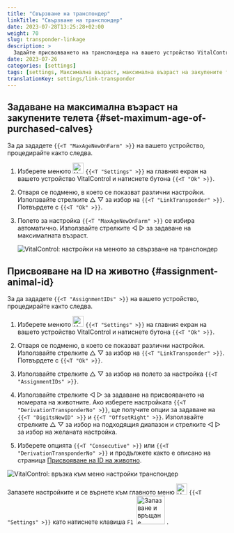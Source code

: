 ```yaml
---
title: "Свързване на транспондер"
linkTitle: "Свързване на транспондер"
date: 2023-07-28T13:25:28+02:00
weight: 70
slug: transponder-linkage
description: >
  Задайте присвояването на транспондера на вашето устройство VitalControl.
date: 2023-07-26
categories: [settings]
tags: [settings, Максимална възраст, максимална възраст на закупените телета, Присвояване на ID на животно]
translationKey: settings/link-transponder
---
```

## Задаване на максимална възраст на закупените телета {#set-maximum-age-of-purchased-calves}
За да зададете `{{<T "MaxAgeNewOnFarm" >}}` на вашето устройство, процедирайте както следва.

1. Изберете менюто <img src="/icons/gear.svg" width="25" align="bottom" alt="Настройки" /> `{{<T "Settings" >}}` на главния екран на вашето устройство VitalControl и натиснете бутона `{{<T "Ok" >}}`.

2. Отваря се подменю, в което се показват различни настройки. Използвайте стрелките △ ▽ за избор на `{{<T "LinkTransponder" >}}`. Потвърдете с `{{<T "Ok" >}}`.

3. Полето за настройка `{{<T "MaxAgeNewOnFarm" >}}` се избира автоматично. Използвайте стрелките ◁ ▷ за задаване на максималната възраст.

    ![VitalControl: настройки на менюто за свързване на транспондер](../images/maximumage.png "Максимална възраст на закупените телета")

## Присвояване на ID на животно {#assignment-animal-id}

За да зададете `{{<T "AssignmentIDs" >}}` на вашето устройство, процедирайте както следва.

1. Изберете менюто <img src="/icons/gear.svg" width="25" align="bottom" alt="Настройки" /> `{{<T "Settings" >}}` на главния екран на вашето устройство VitalControl и натиснете бутона `{{<T "Ok" >}}`.

2. Отваря се подменю, в което се показват различни настройки. Използвайте стрелките △ ▽ за избор на `{{<T "LinkTransponder" >}}`. Потвърдете с `{{<T "Ok" >}}`.

3. Използвайте стрелките △ ▽ за избор на полето за настройка `{{<T "AssignmentIDs" >}}`.

4. Използвайте стрелките ◁ ▷ за задаване на присвояването на номерата на животните. Ако изберете настройката `{{<T "DerivationTransponderNo" >}}`, ще получите опции за задаване на `{{<T "DigitsNewID" >}}` и `{{<T "OffsetRight" >}}`. Използвайте стрелките △ ▽ за избор на подходящия диапазон и стрелките ◁ ▷ за избор на желаната настройка.

5. Изберете опцията `{{<T "Consecutive" >}}` или `{{<T "DerivationTransponderNo" >}}` и продължете както е описано на страница [Присвояване на ID на животно](../animal-registration/#assignment-animal-id).

![VitalControl: връзка към меню настройки транспондер](../images/assignmentanimalid.png "Присвояване на идентификационен номер на животно")

Запазете настройките и се върнете към главното меню <img src="/icons/gear.svg" width="25" align="bottom" alt="Настройки" /> `{{<T "Settings" >}}` като натиснете клавиша `F1` &nbsp;<img src="/icons/footer/save_exit.svg" width="65" align="bottom" alt="Запазване и връщане" />&nbsp;.
